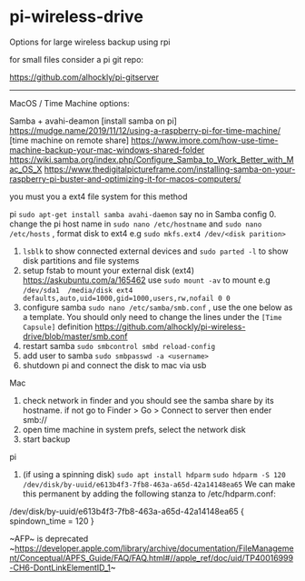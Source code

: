# pi-wireless-drive
Options for large wireless backup using rpi


for small files consider a pi git repo:

https://github.com/alhockly/pi-gitserver

-----
MacOS / Time Machine options:

Samba + avahi-deamon 
[install samba on pi] https://mudge.name/2019/11/12/using-a-raspberry-pi-for-time-machine/
[time machine on remote share] https://www.imore.com/how-use-time-machine-backup-your-mac-windows-shared-folder
https://wiki.samba.org/index.php/Configure_Samba_to_Work_Better_with_Mac_OS_X
https://www.thedigitalpictureframe.com/installing-samba-on-your-raspberry-pi-buster-and-optimizing-it-for-macos-computers/

you must you a ext4 file system for this method

pi
`sudo apt-get install samba avahi-daemon` say no in Samba config
0. change the pi host name in `sudo nano /etc/hostname` and `sudo nano /etc/hosts` , format disk to ext4 e.g `sudo mkfs.ext4 /dev/<disk parition>`
1. `lsblk` to show connected external devices and `sudo parted -l` to show disk partitions and file systems
2. setup fstab to mount your external disk (ext4) https://askubuntu.com/a/165462 use `sudo mount -av` to mount
e.g `/dev/sda1  /media/disk ext4 defaults,auto,uid=1000,gid=1000,users,rw,nofail 0 0`
3. configure samba `sudo nano /etc/samba/smb.conf` , use the one below as a template. You should only need to change the lines under the `[Time Capsule]` definition
	https://github.com/alhockly/pi-wireless-drive/blob/master/smb.conf
4. restart samba `sudo smbcontrol smbd reload-config`
5. add user to samba `sudo smbpasswd -a <username>`
6. shutdown pi and connect the disk to mac via usb


Mac
1. check network in finder and you should see the samba share by its hostname. if not go to Finder > Go > Connect to server then ender smb:// <ip address>
2. open time machine in system prefs, select the network disk
3. start backup



pi
1. (if using a spinning disk) 
`sudo apt install hdparm`
`sudo hdparm -S 120 /dev/disk/by-uuid/e613b4f3-7fb8-463a-a65d-42a14148ea65`
We can make this permanent by adding the following stanza to /etc/hdparm.conf:

/dev/disk/by-uuid/e613b4f3-7fb8-463a-a65d-42a14148ea65 {
	spindown_time = 120
}


~AFP~ is deprecated
~https://developer.apple.com/library/archive/documentation/FileManagement/Conceptual/APFS_Guide/FAQ/FAQ.html#//apple_ref/doc/uid/TP40016999-CH6-DontLinkElementID_1~


